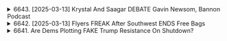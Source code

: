 <details>
<summary>6643. [2025-03-13] Krystal And Saagar DEBATE Gavin Newsom, Bannon Podcast</summary><br>

<a href="https://www.youtube.com/watch?v=P_hhTML5nVw" target="_blank">
    <img src="https://img.youtube.com/vi/P_hhTML5nVw/maxresdefault.jpg" 
        alt="[Youtube]" width="200">
</a>

# Krystal And Saagar DEBATE Gavin Newsom, Bannon Podcast

## 對話重點整理：加州州長紐森的政治分析

以下為對話的重點整理，以條列式呈現，並分為不同主題。

**一. 對紐森政治策略的批判**

*   **選民基礎薄弱：** 評論者認為紐森所吸引的支持者與實際能夠在選戰中獲勝的選民主流存在差距。
*   **網路募款的局限性：** 紐森善於在網路上吸引資金，但評論者認為，僅僅吸引激進的自由派捐款並無法確保在選戰中取得勝利。
*   **缺乏實用性：** 評論者批評紐森的政治行動缺乏實用性，無法在選民中產生廣泛共鳴。
*   **選舉記錄堪憂：** 紐森是過去二十年間，在全國普選中僅有的兩位失敗民主黨人之一。其選舉紀錄不佳，令評論者難以信任他的政治判斷力。
*   **地方根基薄弱：** 紐森傾向於採取精英主義的策略，避免與選民直接交流，這與提姆‧沃爾斯的草根運動截然不同。

**二. 對提姆·沃爾斯的政治策略的肯定**

*   **重視與選民直接交流：** 沃爾斯傾向於在共和黨勢力強勁的地區舉辦座談會，積極與選民互動。
*   **草根運動的優勢：** 沃爾斯推動草根運動，直接與選民溝通，了解他們的需求和訴求。
*   **經驗豐富：** 沃斯具有豐富的選舉經驗，了解如何與不同類型的選民溝通，並贏得他們的支持。

**三. 對現有政治家的整體質疑**

*   **政治判斷力不足：** 評論者對許多政治家（包含紐森）的判斷力表示擔憂，認為他們的過往記錄並不理想。
*   **日漸投機：** 評論者認為許多政治家過於日漸投機，只考慮自身利益，而非選民的福祉。
*   **缺乏實戰經驗：** 評論者質疑許多政治家缺乏實戰經驗，無法在選戰中取得勝利。

**四. 政治策略的選擇**

*   **關注普選/草根動員：** 評論者表示，關注普選，或依靠草根動員的模式可能更有效。
*   **直接與選民溝通：** 評論者強調，直接與選民溝通，了解他們的需求和訴求，是成功的關鍵。

**五. 總體判斷**

*   整體而言，評論者對紐森的政治策略持保留態度，認為其缺乏實戰經驗，無法在選戰中取得勝利。
*   評論者認為，提姆·沃爾斯更具勝選潛力，尤其是在注重草根動員和直接與選民溝通的策略上。
*   評論者總結認為，需要警惕政治家的過往記錄，才能判斷他們的勝選潛力和政治判斷力。
</details>

<details>
<summary>6642. [2025-03-13] Flyers FREAK After Southwest ENDS Free Bags</summary><br>

<a href="https://www.youtube.com/watch?v=gBQL4Fl0xOE" target="_blank">
    <img src="https://img.youtube.com/vi/gBQL4Fl0xOE/maxresdefault.jpg" 
        alt="[Youtube]" width="200">
</a>

# Flyers FREAK After Southwest ENDS Free Bags

## サウスウエスト航空のサービス変更に関する学術的文獻總結

**概要：** 本文獻分析は、航空業界における差別化戦略の転換、特にサウスウエスト航空が長年維持してきた低運賃路線からの逸脱に焦点を当てています。筆者はサウスウエスト航空における手荷物預かりポリシーの変更、座席予約オプションの廃止などを例に挙げ、航空会社が利益を maximization するために顧客体験の質を犠牲にしている状況を批判的に分析しています。

### 1. 問題の提示與背景

*   **低運賃航空会社の差別化戦略の喪失:** サウスウエスト航空は、過去において、手荷物預かりの無償化やオープンな座席配置など、家族連れを中心とした顧客層への配慮を通じて差別化を実現していましたが、これらの戦略が撤廃されつつあります。
*   **航空業界の利益追求と顧客体験:** 近年の航空会社は、手荷物預かりや座席予約などの付加価値サービスから収益を得ることに注力しており、その結果、平均적인顧客体験が劣化している状況が確認されます。

### 2. 主な論点と分析

*   **利益 maximization を目的としたサービス変更:** 航空会社は、上位10%の顧客が追加料金を支払うことを前提として、利益を maximization するようにサービス戦略を変更しています。
*   **プレミアムキャビンの拡大:** 一部の航空会社は、プレミアムキャビンの規模を拡大し、より高額な運賃を設定することで収益を向上させています。同時に、エコノミークラスのサービスを縮小することで、コスト reduction を図っています。
*   **顧客層の変化:** 航空会社は、富裕層やビジネス顧客など、高い運賃を支払う顧客層に焦点を当てており、中間層の顧客体験を軽視する傾向にあります。
* **航空会社の戦略転換：** サウスウエスト航空のように、かつて差別化を図っていた航空会社も、他の航空会社に同様の収益モデルを採用しつつあります。

### 3. 結論と示唆

*   **市場競争における差別化の重要性:** 航空会社における差別化戦略は、市場競爭を活発にし、顧客の選擇肢を豊かにするために重要です。
*   **顧客体験の重要性:** 航空会社は、利益を追求するだけでなく、顧客体験の向上にも注力する必要がある。
*   **消費者行動の変化:** 消費者は、利便性や価格だけでなく、サービス品質や付加價值などを重視するようになっています。航空会社は、これらの變化に対応する戦略を検討する必要があります。
* **航空業界の方向性：** 航空業界は、より差別化が難しくなり、価格競争と付加價值サービスの組み合わせが主流になる可能性が高い。

本分析は、航空業界における企業戦略と消費者行動の関連性を示唆しており、今後のサービス開発やマーケティング戦略に役立つ知見を提供します。
</details>

<details>
<summary>6641. Are Dems Plotting FAKE Trump Resistance On Shutdown?</summary><br>

<a href="https://www.youtube.com/watch?v=n7ELnXBbrj8" target="_blank">
    <img src="https://img.youtube.com/vi/n7ELnXBbrj8/maxresdefault.jpg" 
        alt="[Youtube]" width="200">
</a>

# Are Dems Plotting FAKE Trump Resistance On Shutdown?

## 摘要：美國政治現況分析（基於原文摘錄）

**核心主題：** 本次討論重點在於分析美國民主黨基層的變化、領導層的困境，以及與共和黨基層反叛現象的对比。

**一、民主黨基層變化：**

*   **傳統模式失效:** 2016年與2020年的選舉氛圍截然不同，選民不再完全聽從主流媒體的指引。
*   **新興勢力出現:**  
    *   **Justice Democrats:**  尋求推翻現任民主黨員，但政治判斷力不足，戰绩不佳。
    *   **Indivisible:**  在特朗普當選後成立，由對主流政治失望的自由派人士組成，對黨領導層不滿。
    *   **基層力量崛起:** 民主黨基層反叛現象遠超共和黨。
*   **對黨領導層強烈不滿:** 黨基層對民主黨領導層日益不滿，對傳統政治模式感到失望。

**二、民主黨領導層困境：**

*   **與基層脫節:** 民主黨領導層與自身支持基層的聯繫日益弱化，正遭受基層選民的“淹沒”。
*   **主流媒體影響力下降:** 選民不再單純聽從主流媒體的指導，自主性增強。
*   **對黨領導層的質疑:** 對現任領導的信任度降低。

**三、與共和黨的對照：**

*   **共和黨內部反叛持續：** 共和黨領導層長期處於自身基層力量的反叛之中，茶黨運動等現象長期存在。
*   **茶黨運動與現狀：** 茶黨運動雖然一度強勢，但最終被體制內的反叛吞噬。
*   **共和黨領導人不受歡迎：** 例如 Paul Ryan、Mike Johnson 等，雖然是黨內領袖，卻不受歡迎。

**四、關鍵觀察：**

*   **選民自主性提升：** 選民不再完全相信傳統的政治指導，更加自主地做出選擇。
*   **基層反叛加劇：** 民主黨基層的“反叛”程度顯著超過共和黨。
*   **領導層威信下降：** 政治領袖的威信正在下降，受到來自基層和媒體的質疑。

**五、總體趨勢：**

美國政治內部正在發生深刻變化，選民的自主性增強、基層反叛加劇、政治領導層的威信下降，這些因素相互作用，共同塑造著美國政治的未來。
</details>

